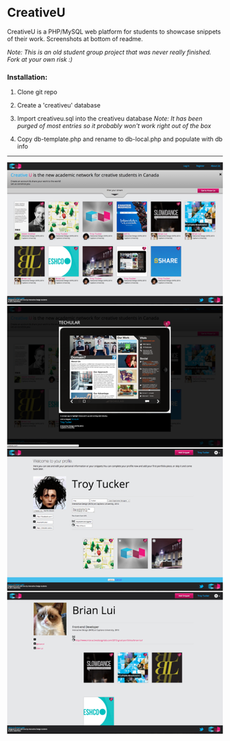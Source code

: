 CreativeU
=========
CreativeU is a PHP/MySQL web platform for students to showcase snippets of their work.
Screenshots at bottom of readme.

_Note: This is an old student group project that was never really finished. Fork at your own risk :)_

### Installation:

1. Clone git repo

2. Create a 'creativeu' database

3. Import creativeu.sql into the creativeu database
_Note: It has been purged of most entries so it probably won't work right out of the box_

4. Copy db-template.php and rename to db-local.php and populate with db info
    
------

![CreativeU Image 1](/github/cu1.png)
![CreativeU Image 2](/github/cu2.png)
![CreativeU Image 3](/github/cu3.png)
![CreativeU Image 4](/github/cu4.png)

